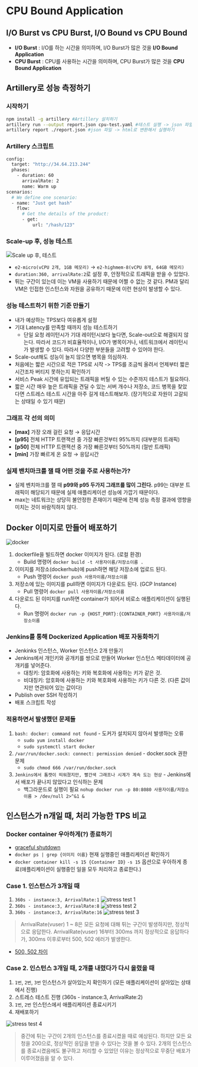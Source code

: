 # CPU Bound Application

## I/O Burst vs CPU Burst, I/O Bound vs CPU Bound

- **I/O Burst** : I/O를 하는 시간을 의미하며, I/O Burst가 많은 것을 **I/O Bound Application**
- **CPU Burst** : CPU를 사용하는 시간을 의미하며, CPU Burst가 많은 것을 **CPU Bound Application**

## Artillery로 성능 측정하기

### 시작하기

```bash
npm install -g artillery #Artillery 설치하기
artillery run --output report.json cpu-test.yaml #테스트 실행 -> json 파일 생성
artillery report ./report.json #json 파일 -> html로 변환해서 실행하기
```

### Artillery 스크립트

```bash
config:
  target: "http://34.64.213.244"
  phases:
    - duration: 60
      arrivalRate: 2
      name: Warm up
scenarios:
  # We define one scenario:
  - name: "Just get hash"
    flow:
      # Get the details of the product:
      - get:
          url: "/hash/123"
```

### Scale-up 후, 성능 테스트

![Scale up 후, 테스트](./img/scale-up-test.png)

- `e2-micro(vCPU 2개, 1GB 메모리)` -> `e2-highmem-8(vCPU 8개, 64GB 메모리)`
- `duration:360, arrivalRate:2`로 설정 후, 안정적으로 트래픽을 받을 수 있었다.
- 튀는 구간이 있는데 이는 VM을 사용하기 때문에 어쩔 수 없는 것 같다. PM과 달리 VM은 인접한 인스턴스와 자원을 공유하기 때문에 이런 현상이 발생할 수 있다.

### 성능 테스트하기 위한 기준 만들기

- 내가 예상하는 TPS보다 여유롭게 설정
- 기대 Latency를 만족할 때까지 성능 테스트하기
  - 단일 요청 레이턴시가 기대 레이턴시보다 높다면, Scale-out으로 해결되지 않는다. 따라서 코드가 비효율적이나, I/O가 병목이거나, 네트워크에서 레이턴시가 발생할 수 있다. 따라서 다양한 부분들을 고려할 수 있어야 한다.
- Scale-out해도 성능이 늘지 않으면 병목을 의심하자.
- 처음에는 짧은 시간으로 적은 TPS로 시작 -> TPS를 조금씩 올려서 언제부터 짧은 시간조차 버티지 못하는지 확인하기
- 서비스 Peak 시간에 유입되는 트래픽을 버틸 수 있는 수준까지 테스트가 필요하다.
- 짧은 시간 매우 높은 트래픽을 견딜 수 있는 서버 개수나 저장소, 코드 병목을 찾았다면 스트레스 테스트 시간을 아주 길게 테스트해보자. (장기적으로 자원이 고갈되는 상태일 수 있기 때문)

### 그래프 각 선의 의미

- **[max]** 가장 오래 걸린 요청 → 응답시간
- **[p95]** 전체 HTTP 트랜잭션 중 가장 빠른것부터 95%까지 (대부분의 트래픽)
- **[p50]** 전체 HTTP 트랜잭션 중 가장 빠른것부터 50%까지 (절반 트래픽)
- **[min]** 가장 빠르게 온 요청 → 응답시간

### 실제 밴치마크를 잴 때 어떤 것을 주로 사용하는가? 
- 실제 벤치마크를 잴 때 **p99와 p95 두가지 그래프를 많이 그린다.**
  p99는 대부분 트래픽이 해당되기 때문에 실제 애플리케이션 성능에 가깝기 때문이다.
- max는 네트워크는 상당히 불안정한 존재이기 때문에 전체 성능 측정 결과에 영향을 미치는 것이 바람직하지 않다.

## Docker 이미지로 만들어 배포하기

![docker](./img/docker.png)

1. dockerfile을 빌드하면 docker 이미지가 된다. (로컬 환경)
   - Build 명령어 `docker build -t 사용자이름/저장소이름 .`
2. 이미지를 저장소(dockerhub)에 push하면 해당 저장소에 업로드 된다.
   - Push 명령어 `docker push 사용자이름/저장소이름`
3. 저장소에 있는 이미지를 pull하면 이미지가 다운로드 된다. (GCP Instance)
   - Pull 명령어 `docker pull 사용자이름/저장소이름`
4. 다운로드 된 이미지를 run하면 container가 되어서 비로소 애플리케이션이 실행된다.
   - Run 명령어 `docker run -p {HOST_PORT}:{CONTAINER_PORT} 사용자이름/저장소이름`
    
### Jenkins를 통해 Dockerized Application 배포 자동화하기

* Jenkinks 인스턴스, Worker 인스턴스 2개 만들기
* Jenkins에서 개인키와 공개키를 쌍으로 만들어 Worker 인스턴스 메타데이터에 공개키를 넣어준다.
    * 대칭키: 암호화에 사용하는 키와 복호화에 사용하는 키가 같은 것.
    * 비대칭키: 암호화에 사용하는 키와 복호화에 사용하는 키가 다른 것. (다른 값이지만 연관되어 있는 값이다)
* Publish over SSH 작성하기
* 배포 스크립트 작성

### 적용하면서 발생했던 문제들
1. `bash: docker: command not found` - 도커가 설치되지 않아서 발생하는 오류
    * `sudo yum install docker`
    * `sudo systemctl start docker`
2. `/var/run/docker.sock: connect: permission denied` - docker.sock 권한 문제
    * `sudo chmod 666 /var/run/docker.sock`
3. `Jenkins에서 톰캣이 띄워졌지만, 빨간색 그래프나 시계가 계속 도는 현상` - Jenkins에서 배포가 끝나지 않았다고 인식하는 문제
    * 백그라운드로 실행이 필요 `nohup docker run -p 80:8080 사용자이름/저장소이름 > /dev/null 2>^&1 &`
    
## 인스턴스가 n개일 때, 처리 가능한 TPS 비교

### Docker container 우아하게(?) 종료하기

- [graceful shutdown](https://github.com/hyojaekim/TIL/blob/master/2021/2021-02-21.md)
- `docker ps | grep {이미지 이름}` 현재 실행중인 애플리케이션 확인하기
- `docker container kill -s 15 {Container ID}` `-s 15` 옵션으로 우아하게 종료(애플리케이션이 실행중인 일을 모두 처리하고 종료한다.)

### Case 1. 인스턴스가 3개일 때

1. `360s - instance:3, ArrivalRate:1`
   ![stress test 1](./img/stress-test-1.png)
2. `360s - instance:3, ArrivalRate:8`
   ![stress test 2](./img/stress-test-2.png)
3. `360s - instance:3, ArrivalRate:16`
   ![stress test 3](./img/stress-test-3.png)

> ArrivalRate(vuser) 1 ~ 8은 모든 요청에 대해 튀는 구간이 발생하지만, 정상적으로 응답한다.
> ArrivalRate(vuser) 16부터 300ms 까지 정상적으로 응답하다가, 300ms 이후로부터 500, 502 에러가 발생한다.

- [500, 502 차이](https://github.com/hyojaekim/TIL/blob/master/2021/2021-02-21.md)
 
### Case 2. 인스턴스 3개일 때, 2개를 내렸다가 다시 올렸을 때

1. `1번`, `2번`, `3번` 인스턴스가 살아있는지 확인하기 (모든 애플리케이션이 살아있는 상태에서 진행)
2. 스트레스 테스트 진행 (360s - instance:3, ArrivalRate:2)
3. `1번`, `2번` 인스턴스에서 애플리케이션 종료시키기
4. 재배포하기

![stress test 4](./img/stress-test-4.png)

> 중간에 튀는 구간이 2개의 인스턴스를 종료시켰을 때로 예상된다.
> 하지만 모든 요청을 200으로, 정상적인 응답을 받을 수 있다는 것을 볼 수 있다. 
> 2개의 인스턴스를 종료시켰음에도 불구하고 처리할 수 있었던 이유는 정상적으로 무중단 배포가 이루어졌음을 알 수 있다.